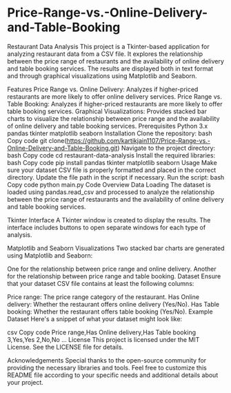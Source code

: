 # Price-Range-vs.-Online-Delivery-and-Table-Booking

Restaurant Data Analysis
This project is a Tkinter-based application for analyzing restaurant data from a CSV file. It explores the relationship between the price range of restaurants and the availability of online delivery and table booking services. The results are displayed both in text format and through graphical visualizations using Matplotlib and Seaborn.

Features
Price Range vs. Online Delivery: Analyzes if higher-priced restaurants are more likely to offer online delivery services.
Price Range vs. Table Booking: Analyzes if higher-priced restaurants are more likely to offer table booking services.
Graphical Visualizations: Provides stacked bar charts to visualize the relationship between price range and the availability of online delivery and table booking services.
Prerequisites
Python 3.x
pandas
tkinter
matplotlib
seaborn
Installation
Clone the repository:
bash
Copy code
git clone(https://github.com/kartikjain1107/Price-Range-vs.-Online-Delivery-and-Table-Booking.git)
Navigate to the project directory:
bash
Copy code
cd restaurant-data-analysis
Install the required libraries:
bash
Copy code
pip install pandas tkinter matplotlib seaborn
Usage
Make sure your dataset CSV file is properly formatted and placed in the correct directory. Update the file path in the script if necessary.
Run the script:
bash
Copy code
python main.py
Code Overview
Data Loading
The dataset is loaded using pandas.read_csv and processed to analyze the relationship between the price range of restaurants and the availability of online delivery and table booking services.

Tkinter Interface
A Tkinter window is created to display the results. The interface includes buttons to open separate windows for each type of analysis.

Matplotlib and Seaborn Visualizations
Two stacked bar charts are generated using Matplotlib and Seaborn:

One for the relationship between price range and online delivery.
Another for the relationship between price range and table booking.
Dataset
Ensure that your dataset CSV file contains at least the following columns:

Price range: The price range category of the restaurant.
Has Online delivery: Whether the restaurant offers online delivery (Yes/No).
Has Table booking: Whether the restaurant offers table booking (Yes/No).
Example Dataset
Here's a snippet of what your dataset might look like:

csv
Copy code
Price range,Has Online delivery,Has Table booking
3,Yes,Yes
2,No,No
...
License
This project is licensed under the MIT License. See the LICENSE file for details.

Acknowledgements
Special thanks to the open-source community for providing the necessary libraries and tools.
Feel free to customize this README file according to your specific needs and additional details about your project.

